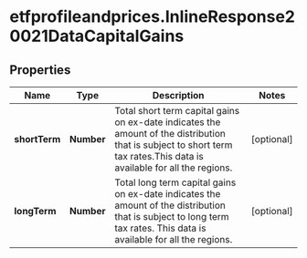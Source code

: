 # etfprofileandprices.InlineResponse20021DataCapitalGains

## Properties

Name | Type | Description | Notes
------------ | ------------- | ------------- | -------------
**shortTerm** | **Number** | Total short term capital gains on ex-date indicates the amount of the distribution that is subject to short term tax rates.This data is available for all the regions. | [optional] 
**longTerm** | **Number** | Total long term capital gains on ex-date indicates the amount of the distribution that is subject to long term tax rates. This data is available for all the regions. | [optional] 


